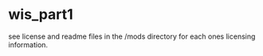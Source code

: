 # wis_part1
see license and readme files in the /mods directory for each ones licensing information.